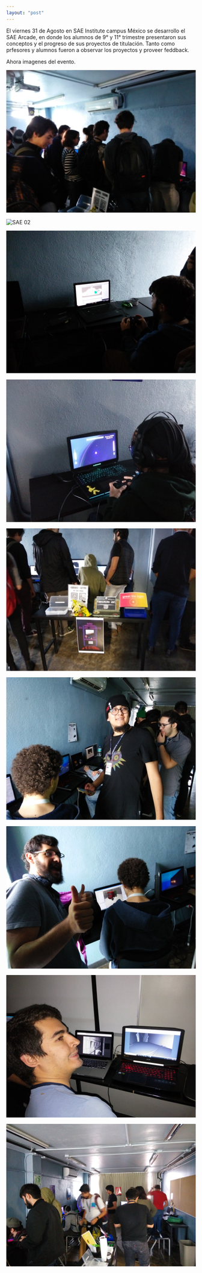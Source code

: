 ```yaml
---
layout: "post"
---
```

El viernes 31 de Agosto en SAE Institute campus México se desarrollo el SAE Arcade, en donde los alumnos de 9° y 11° trimestre presentaron sus conceptos y el progreso de sus proyectos de titulación. Tanto como prfesores y alumnos fueron a observar los proyectos y proveer feddback.

Ahora imagenes del evento.

![SAE 01](\images\SAEArcade01.jpg)

![SAE 02](\images\SAEArcade0.jpg)

![SAE 03](\images\SAEArcade03.jpg)

![SAE 04](\images\SAEArcade04.jpg)

![SAE 05](\images\SAEArcade05.jpg)

![SAE 06](\images\SAEArcade06.jpg)

![SAE 07](\images\SAEArcade07.jpg)

![SAE 08](\images\SAEArcade08.jpg)

![SAE 09](\images\SAEArcade09.jpg)
